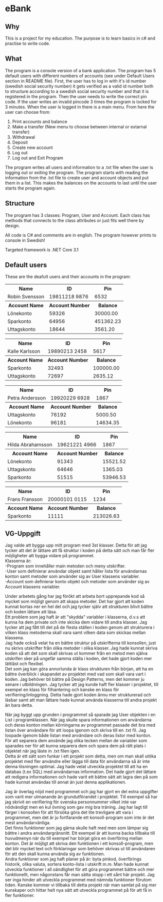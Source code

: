 # eBank
## Why
This is a project for my education. The purpose is to learn basics in c# and practise to write code.

## What
The program is a console version of a bank application. The program has 5 default users with different numbers of accounts (see under Default Users section in README file).
First, the user has to log in with it's id number (swedish social security number) it gets verified as a valid id number both to structure according to a swedish social security number
and that it is registered in the program. Then the user needs to write the correct pin code. If the user writes an invalid pincode 3 times the program is locked for 3 minutes.
When the user is logged in there is a main menu. From here the user can choose from:
1. Print accounts and balance
2. Make a transfer (New menu to choose between internal or extarnal transfer)
3. Withdrawal 
4. Deposit
5. Create new account
6. Log out
7. Log out and Exit Program

The program writes all users and information to a .txt file when the user is logging out or exiting the program. The program starts with reading the information from the .txt file to create user and account objects and put them in a list. This makes the balances on the accounts to last until the user starts the program again.

## Structure
The program has 3 classes: Program, User and Account. Each class has methods that connects to the class attributes or just fits well there by design.

All code is C# and comments are in english. The program however prints to console in Swedish!

Targeted framework is .NET Core 3.1

## Default users
These are the deafult users and their accounts in the program:

<table>
  <tr>
    <th>Name</th>
    <th>ID</th>
    <th>Pin</th>
    </tr>
  <tr>
    <td>Robin Svensson</td>
    <td>19811218 9876</td>
    <td>6532</td>
    </tr>
  <tr>
    <th>Account Name</th>
    <th>Account Number</th>
    <th>Balance</th>
    </tr>
   <tr>
    <td>Lönekonto</td>
    <td>59326</td>
    <td>30000.00</td>
    </tr>
   <tr>
    <td>Sparkonto</td>
    <td>64956</td>
    <td>451362.23</td>
    </tr>
   <tr>
    <td>Uttagskonto</td>
    <td>18644</td>
    <td>3561.20</td>
    </tr>
</table>

<table>
  <tr>
    <th>Name</th>
    <th>ID</th>
    <th>Pin</th>
    </tr>
  <tr>
    <td>Kalle Karlsson</td>
    <td>19890213 2458</td>
    <td>5617</td>
    </tr>
  <tr>
    <th>Account Name</th>
    <th>Account Number</th>
    <th>Balance</th>
    </tr>
   <tr>
    <td>Sparkonto</td>
    <td>32493</td>
    <td>100000.00</td>
    </tr>
   <tr>
    <td>Uttagskonto</td>
    <td>72697</td>
    <td>2635.12</td>
    </tr>
</table>
<table>
  <tr>
    <th>Name</th>
    <th>ID</th>
    <th>Pin</th>
    </tr>
  <tr>
    <td>Petra Andersson</td>
    <td>19920229 6928</td>
    <td>1867</td>
    </tr>
  <tr>
    <th>Account Name</th>
    <th>Account Number</th>
    <th>Balance</th>
    </tr>
   <tr>
    <td>Uttagskonto</td>
    <td>76192</td>
    <td>5000.50</td>
    </tr>
   <tr>
    <td>Lönekonto</td>
    <td>96181</td>
    <td>14634.35</td>
    </tr>
</table>
<table>
  <tr>
    <th>Name</th>
    <th>ID</th>
    <th>Pin</th>
    </tr>
  <tr>
    <td>Hilda Abrahamsson</td>
    <td>19621221 4966</td>
    <td>1867</td>
    </tr>
  <tr>
    <th>Account Name</th>
    <th>Account Number</th>
    <th>Balance</th>
    </tr>
   <tr>
    <td>Lönekonto</td>
    <td>91343</td>
    <td>15521.52</td>
    </tr>
   <tr>
    <td>Uttagskonto</td>
    <td>64646</td>
    <td>1365.03</td>
    </tr>
   <tr>
    <td>Sparkonto</td>
    <td>51515</td>
    <td>53946.53</td>
    </tr>
</table>
<table>
  <tr>
    <th>Name</th>
    <th>ID</th>
    <th>Pin</th>
    </tr>
  <tr>
    <td>Frans Fransson</td>
    <td>20000101 0115</td>
    <td>1234</td>
    </tr>
  <tr>
    <th>Account Name</th>
    <th>Account Number</th>
    <th>Balance</th>
    </tr>
   <tr>
    <td>Sparkonto</td>
    <td>11111</td>
    <td>213026.63</td>
    </tr>
</table>

## VG-Uppgift
Jag valde att bygga upp mitt program med 3st klasser. Detta för att jag tycker att det är lättare att få struktur i koden på detta sätt och man får fler möjligheter att bygga vidare på programmet.<br>
Klasserna är:<br>
-Program som innehåller main metoden och meny utskrifter.<br>
-User som definierar användar objekt samt håller lista för användarnas konton samt metoder som använder sig av User klassens variabler.<br>
-Account som definierar konto objekt och metoder som använder sig av Account klassens variabler.<br>

Under arbetets gång har jag förökt att arbeta bort upprepande kod så mycket som möjligt genom att skapa metoder. Det har gjort att koden kunnat kortas ner en hel del och jag tycker själv att strukturen blivit bättre och koden lättare att läsa.<br> Ett problem som jag haft är att "skydda" variabler i klasserna, d.v.s att kunna ha dem private och inte skicka dem vidare till andra klasser. Jag tycker att jag fått till det på de flesta ställen i koden genom att strukturera i vilken klass metoderna skall vara samt vilken data som skickas mellan klassena.<br>
Jag hade också velat ha en bättre struktur på utskrifterna till konsollen, just nu skrivs utskrifter från olika metoder i olika klasser. Jag hade kunnat skriva koden så att det som skall skrivas ut kommer från en metod men själva utskrifen sker på ungefär samma ställa i koden, det hade gjort koden mer lättläst och flexibel.<br>
Det som jag kan göra annorlunda är klass strukturen från början, att ha en bättre överblick i skapandet av projektet med vad som skall vara vart i koden. Jag behöver bli bättre på Design Patterns, men det kommer ju senare i utbildningen. Jag tycker att jag kunde haft fler klasser i projektet, till exempel en klass för filhantering och kanske en klass för verifiering/inloggning. Detta hade gjort koden ännu mer strukturerad och läsbar samt att man lättare hade kunnat använda klasserna till andra projekt än bara detta.


När jag byggt upp grunden i programmet så sparade jag User objekten i en List i programklassen. När jag skulle spara informationen om användarna och deras konton mellan körningarna av programmet passade det bra med listan över användare för att loopa igenom och skriva till en .txt fil. Jag loopade igenom både listan med användare och deras listor med konton. För att separera dem använde jag olika tecken mellan de variabler som sparades ner för att kunna separera dem och spara dem på rätt plats i objektet när jag läste in .txt filen igen.<br>
Detta är ett sätt som funkar i ett projekt som detta, men om man skall utöka projektet med fler användre eller lägga till data för användarna så är inte denna lösningen optimal. Jag hade velat utveckla projektet till att ha en databas (t.ex SQL) med användarnas information. Det hade gjort det lättare att redigera informationen och hade varit ett bättre sätt att lagra den på som hade kunnat användas till annat än just denna applikationen.

Jag är överlag nöjd med programmet och jag har gjort en del extra uppgifter som varit mer utmanande än grundutförandet i projektet. Till exempel så har jag skrivit en verifiering för svenska personnummer vilket inte var nödvändigt men en kul övning som gav mig bra träning. Jag har lagt till färger i konsollen för att försöka göra det lite trevligare att vara i programmet, men det är ju fortfarande ett konsoll-program som inte är det mest användarvänliga.<br>
Det finns funktioner som jag gärna skulle haft med men som lämpar sig bättre i andra användargränsnitt. Ett exempel är att kunna backa tillbaka till huvudmenyn när du till exempel har börjat göra en överföring mellan konton. Det är möjligt att skriva den funktionen i ett konsoll-program, men det blir mycket text och förklaringar som behöver skrivas ut till användaren för att den skall kunna använda sig av funktionen. <br>
Andra funktioner som jag haft planer på är: byta pinkod, överförings historik, olika valuta, sortera konto-lista i utskrift m.m. Man hade kunnat utveckla funktioner i all oändlighet för att göra programmet bättre och mer funktionellt, men någonstans får man sätta stopp i ett sånt här projekt. Jag ser inga hinder att utveckla programmet med nämnda funktioner förutom tiden. Kanske kommer vi tillbaka till detta projekt när man samlat på sig mer kunskaper och hittar helt nya sätt att utveckla programmet på för att få in fler funktioner.

